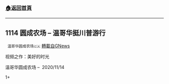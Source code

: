###  [:house:返回首頁](https://github.com/ourhimalayas/txt)
---

## 1114 圆成农场 &#8211; 温哥华挺川普游行
` 温哥华圆成农场🇨🇦` [轉載自GNews](https://gnews.org/zh-hans/559981/)

视频之作：美好的时光

温哥华圆成农场 –  2020/11/14

1+
